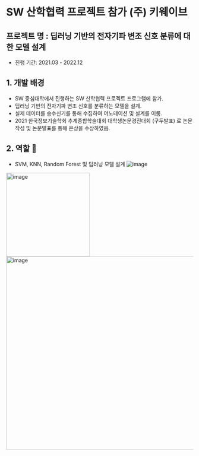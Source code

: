 # SW 산학협력 프로젝트 참가 (주) 키웨이브

## 프로젝트 명 : 딥러닝 기반의 전자기파 변조 신호 분류에 대한 모델 설계
- 진행 기간: 2021.03 - 2022.12

## 1. 개발 배경
- SW 중심대학에서 진행하는 SW 산학협력 프로젝트 프로그램에 참가.
- 딥러닝 기반의 전자기파 변조 신호를 분류하는 모델을 설계.
- 실제 데이터를 송수신기를 통해 수집하여 어노테이션 및 설계를 이룸.
- 2021 한국정보기술학회 추계종합학술대회 대학생논문경진대회 (구두발표) 로 논문작성 및 논문발표를 통해 은상을 수상하였음.

## 2. 역할 :two_men_holding_hands:
- SVM, KNN, Random Forest 및 딥러닝 모델 설계
![image](https://user-images.githubusercontent.com/63221959/159171370-65c9def4-8524-47ff-b013-1d8a6535b2b7.png)

<img width="225" alt="image" src="https://user-images.githubusercontent.com/63221959/159171391-0ee209b8-7948-44f6-9d09-f66dc784cb6b.png">

<img width="521" alt="image" src="https://user-images.githubusercontent.com/63221959/159171398-8e070d53-fbfb-4c1b-8a04-3eb005c7abea.png">

